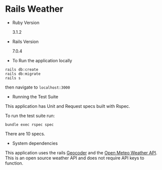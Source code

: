 # Rails Weather

- Ruby Version

  3.1.2

- Rails Version

  7.0.4

- To Run the application locally

```
rails db:create
rails db:migrate
rails s
```

then navigate to `localhost:3000`

- Running the Test Suite

This application has Unit and Request specs built with Rspec.

To run the test suite run:

```
bundle exec rspec spec
```

There are 10 specs.

- System dependencies

This application uses the rails [Geocoder](https://github.com/alexreisner/geocoder) and the [Open Meteo Weather API](https://open-meteo.com/en). This is an open source weather API and does not require API keys to function.
